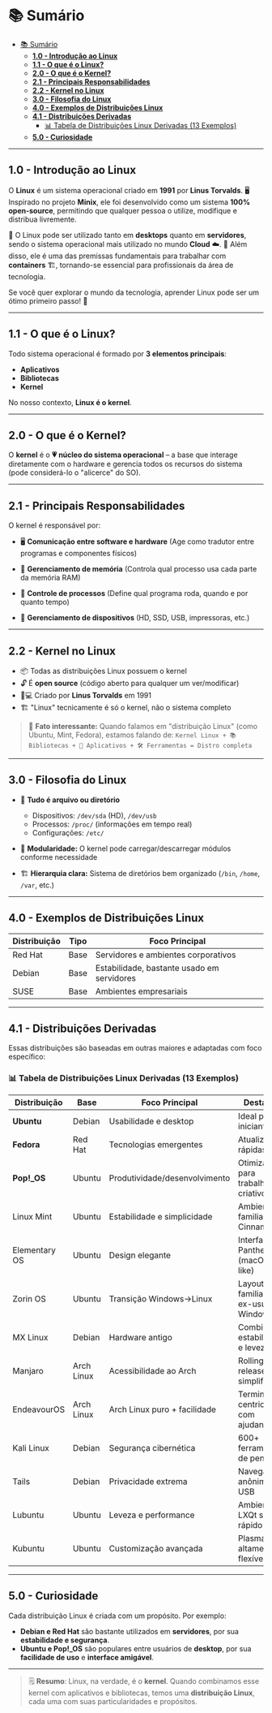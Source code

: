 # 📚 Sumário

- [📚 Sumário](#-sumário)
  - [**1.0 - Introdução ao Linux**](#10---introdução-ao-linux)
  - [**1.1 - O que é o Linux?**](#11---o-que-é-o-linux)
  - [**2.0 - O que é o Kernel?**](#20---o-que-é-o-kernel)
  - [**2.1 - Principais Responsabilidades**](#21---principais-responsabilidades)
  - [**2.2 - Kernel no Linux**](#22---kernel-no-linux)
  - [**3.0 - Filosofia do Linux**](#30---filosofia-do-linux)
  - [**4.0 - Exemplos de Distribuições Linux**](#40---exemplos-de-distribuições-linux)
  - [**4.1 - Distribuições Derivadas**](#41---distribuições-derivadas)
    - [📊 Tabela de Distribuições Linux Derivadas (13 Exemplos)](#-tabela-de-distribuições-linux-derivadas-13-exemplos)
  - [**5.0 - Curiosidade**](#50---curiosidade)

---

## **1.0 - Introdução ao Linux**

O **Linux** é um sistema operacional criado em **1991** por **Linus Torvalds**. 🖥️ Inspirado no projeto **Minix**, ele foi desenvolvido como um sistema **100% open-source**, permitindo que qualquer pessoa o utilize, modifique e distribua livremente.

🔹 O Linux pode ser utilizado tanto em **desktops** quanto em **servidores**, sendo o sistema operacional mais utilizado no mundo **Cloud** ☁️.
🔹 Além disso, ele é uma das premissas fundamentais para trabalhar com **containers** 🏗️, tornando-se essencial para profissionais da área de tecnologia.

Se você quer explorar o mundo da tecnologia, aprender Linux pode ser um ótimo primeiro passo! 🚀

---

## **1.1 - O que é o Linux?**

Todo sistema operacional é formado por **3 elementos principais**:

- **Aplicativos**
- **Bibliotecas**
- **Kernel**

No nosso contexto, **Linux é o kernel**.

---

## **2.0 - O que é o Kernel?**

O **kernel** é o **💗 núcleo do sistema operacional** – a base que interage diretamente com o hardware e gerencia todos os recursos do sistema (pode considerá-lo o "alicerce" do SO).

---

## **2.1 - Principais Responsabilidades**

O kernel é responsável por:

- 🖥️ **Comunicação entre software e hardware**
  (Age como tradutor entre programas e componentes físicos)

- 🧠 **Gerenciamento de memória**
  (Controla qual processo usa cada parte da memória RAM)

- 🔄 **Controle de processos**
  (Define qual programa roda, quando e por quanto tempo)

- 💾 **Gerenciamento de dispositivos**
  (HD, SSD, USB, impressoras, etc.)

---

## **2.2 - Kernel no Linux**

- 📦 Todas as distribuições Linux possuem o kernel
- 🔓 É **open source** (código aberto para qualquer um ver/modificar)
- 👨💻 Criado por **Linus Torvalds** em 1991
- 🏗️ "Linux" tecnicamente é só o kernel, não o sistema completo

> 🌟 **Fato interessante:**
> Quando falamos em "distribuição Linux" (como Ubuntu, Mint, Fedora), estamos falando de:
> `Kernel Linux + 📚 Bibliotecas + 🎨 Aplicativos + 🛠️ Ferramentas = Distro completa`

---

## **3.0 - Filosofia do Linux**

- 📁 **Tudo é arquivo ou diretório**
  - Dispositivos: `/dev/sda` (HD), `/dev/usb`
  - Processos: `/proc/` (informações em tempo real)
  - Configurações: `/etc/`

- 🧩 **Modularidade:**
  O kernel pode carregar/descarregar módulos conforme necessidade

- 🏗️ **Hierarquia clara:**
  Sistema de diretórios bem organizado (`/bin`, `/home`, `/var`, etc.)

---

## **4.0 - Exemplos de Distribuições Linux**

| Distribuição | Tipo | Foco Principal |
|--------------|------|----------------|
| Red Hat      | Base | Servidores e ambientes corporativos |
| Debian       | Base | Estabilidade, bastante usado em servidores |
| SUSE         | Base | Ambientes empresariais |

---

## **4.1 - Distribuições Derivadas**

Essas distribuições são baseadas em outras maiores e adaptadas com foco específico:

### 📊 Tabela de Distribuições Linux Derivadas (13 Exemplos)

| Distribuição       | Base         | Foco Principal                | Destaque                      |
|--------------------|--------------|-------------------------------|-------------------------------|
| **Ubuntu**         | Debian       | Usabilidade e desktop         | Ideal para iniciantes         |
| **Fedora**         | Red Hat      | Tecnologias emergentes        | Atualizações rápidas          |
| **Pop!_OS**        | Ubuntu       | Produtividade/desenvolvimento | Otimizado para trabalho criativo |
| Linux Mint         | Ubuntu       | Estabilidade e simplicidade   | Ambiente familiar Cinnamon    |
| Elementary OS      | Ubuntu       | Design elegante               | Interface Pantheon (macOS-like) |
| Zorin OS           | Ubuntu       | Transição Windows→Linux       | Layout familiar para ex-usuários Windows |
| MX Linux           | Debian       | Hardware antigo               | Combina estabilidade e leveza |
| Manjaro            | Arch Linux   | Acessibilidade ao Arch        | Rolling release simplificado  |
| EndeavourOS        | Arch Linux   | Arch Linux puro + facilidade  | Terminal-centrico com ajudantes |
| Kali Linux         | Debian       | Segurança cibernética         | 600+ ferramentas de pentest   |
| Tails              | Debian       | Privacidade extrema           | Navegação anônima via USB     |
| Lubuntu            | Ubuntu       | Leveza e performance          | Ambiente LXQt super rápido    |
| Kubuntu            | Ubuntu       | Customização avançada         | Plasma KDE altamente flexível |

---

## **5.0 - Curiosidade**

Cada distribuição Linux é criada com um propósito. Por exemplo:

- **Debian e Red Hat** são bastante utilizados em **servidores**, por sua **estabilidade e segurança**.
- **Ubuntu e Pop!_OS** são populares entre usuários de **desktop**, por sua **facilidade de uso** e **interface amigável**.

---

> 🗒️ **Resumo**:
> Linux, na verdade, é o **kernel**. Quando combinamos esse kernel com aplicativos e bibliotecas, temos uma **distribuição Linux**, cada uma com suas particularidades e propósitos.
